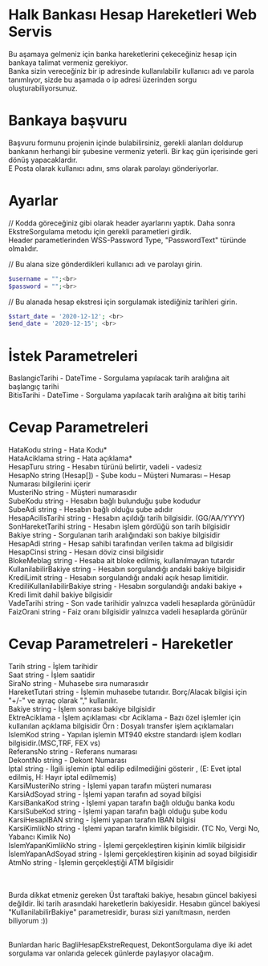 # Halk Bankası Hesap Hareketleri Web Servis
Bu aşamaya gelmeniz için banka hareketlerini çekeceğiniz hesap için bankaya talimat vermeniz gerekiyor. <br>
Banka sizin vereceğiniz bir ip adresinde kullanılabilir  kullanıcı adı ve parola tanımlıyor, sizde bu aşamada o ip adresi üzerinden sorgu oluşturabiliyorsunuz.

# Bankaya başvuru
Başvuru formunu projenin içinde bulabilirsiniz, gerekli alanları doldurup bankanın herhangi bir şubesine vermeniz yeterli. Bir kaç gün içerisinde geri dönüş yapacaklardır. <br>
E Posta olarak kullanıcı adını, sms olarak parolayı gönderiyorlar.


# Ayarlar
// Kodda göreceğiniz gibi olarak header ayarlarını yaptık. Daha sonra EkstreSorgulama metodu için gerekli parametleri girdik.<br>
Header parametlerinden WSS-Password Type, "PasswordText" türünde olmalıdır.<br>

// Bu alana size gönderdikleri kullanıcı adı ve parolayı girin.<br>
```php
$username = "";<br>
$password = "";<br>
```
// Bu alanada hesap ekstresi için sorgulamak istediğiniz tarihleri girin. <br>
```php
$start_date = '2020-12-12'; <br>
$end_date = '2020-12-15'; <br>
```
# İstek Parametreleri
BaslangicTarihi - DateTime - Sorgulama yapılacak tarih aralığına ait
başlangıç tarihi <br>
BitisTarihi -  DateTime - Sorgulama yapılacak tarih aralığına ait bitiş tarihi

# Cevap Parametreleri

HataKodu string -  Hata Kodu* <br>
HataAciklama string - Hata açıklama* <br>
HesapTuru string - Hesabın türünü belirtir, vadeli - vadesiz <br>
HesapNo string (Hesap[]) - Şube kodu – Müşteri Numarası – Hesap Numarası bilgilerini içerir <br>
MusteriNo string - Müşteri numarasıdır <br>
SubeKodu string - Hesabın bağlı bulunduğu şube kodudur <br>
SubeAdi string - Hesabın bağlı olduğu şube adıdır <br>
HesapAcilisTarihi string - Hesabın açıldığı tarih bilgisidir. (GG/AA/YYYY) <br>
SonHareketTarihi string - Hesabın işlem gördüğü son tarih bilgisidir <br>
Bakiye string - Sorgulanan tarih aralığındaki son bakiye bilgisidir <br>
HesapAdi string - Hesap sahibi tarafından verilen takma ad bilgisidir <br>
HesapCinsi string - Hesaın döviz cinsi bilgisidir <br>
BlokeMeblag string - Hesaba ait bloke edilmiş, kullanılmayan tutardır <br>
KullanilabilirBakiye string - Hesabın sorgulandığı andaki bakiye bilgisidir<br>
KrediLimit string - Hesabın sorgulandığı andaki açık hesap limitidir.<br>
KrediliKullanilabilirBakiye string - Hesabın sorgulandığı andaki bakiye + Kredi limit dahil bakiye bilgisidir <br>
VadeTarihi string - Son vade tarihidir yalnızca vadeli hesaplarda görünüdür<br>
FaizOrani string - Faiz oranı bilgisidir yalnızca vadeli hesaplarda görünür <br>

# Cevap Parametreleri - Hareketler
Tarih string - İşlem tarihidir <br>
Saat string - İşlem saatidir <br>
SiraNo string - Muhasebe sıra numarasıdır <br>
HareketTutari string - İşlemin muhasebe tutarıdır. Borç/Alacak bilgisi için "+/-" ve ayraç olarak "," kullanılır.<br>
Bakiye string - İşlem sonrası bakiye bilgisidir <br>
EktreAciklama  - İşlem açıklaması <br
Aciklama - Bazı özel işlemler için kullanılan açıklama bilgisidir Örn : Dosyalı transfer işlem açıklamaları <br>
IslemKod string - Yapılan işlemin MT940 ekstre standardı işlem kodları bilgisidir.(MSC,TRF, FEX vs) <br>
ReferansNo string - Referans numarası <br>
DekontNo string - Dekont Numarası <br>
Iptal string - İlgili işlemin iptal edilip edilmediğini gösterir , (E: Evet iptal edilmiş, H: Hayır iptal edilmemiş) <br>
KarsiMusteriNo string - İşlemi yapan tarafın müşteri numarası <br>
KarsiAdSoyad string - İşlemi yapan tarafın ad soyad bilgisi <br>
KarsiBankaKod string - İşlemi yapan tarafın bağlı olduğu banka kodu <br>
KarsiSubeKod string - İşlemi yapan tarafın bağlı olduğu şube kodu <br>
KarsiHesapIBAN string - İşlemi yapan tarafın IBAN bilgisi <br>
KarsiKimlikNo string - İşlemi yapan tarafın kimlik bilgisidir. (TC No, Vergi No, Yabancı Kimlik No) <br>
IslemYapanKimlikNo string - İşlemi gerçekleştiren kişinin kimlik bilgisidir <br>
İslemYapanAdSoyad string - İşlemi gerçekleştiren kişinin ad soyad bilgisidir <br>
AtmNo string - İşlemin gerçekleştiği ATM bilgisidir

<br><br>
Burda dikkat etmeniz gereken Üst taraftaki bakiye, hesabın güncel bakiyesi değildir. İki tarih arasındaki hareketlerin bakiyesidir. Hesabın güncel bakiyesi "KullanilabilirBakiye" parametresidir, burası sizi yanıltmasın, nerden biliyorum :))

<br>
Bunlardan haric BagliHesapEkstreRequest, DekontSorgulama diye iki adet sorgulama var onlarıda gelecek günlerde paylaşıyor olacağım.
